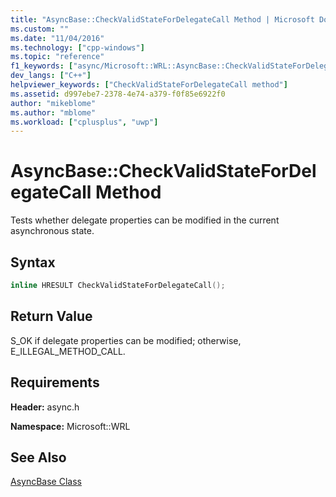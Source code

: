 ```yaml
---
title: "AsyncBase::CheckValidStateForDelegateCall Method | Microsoft Docs"
ms.custom: ""
ms.date: "11/04/2016"
ms.technology: ["cpp-windows"]
ms.topic: "reference"
f1_keywords: ["async/Microsoft::WRL::AsyncBase::CheckValidStateForDelegateCall"]
dev_langs: ["C++"]
helpviewer_keywords: ["CheckValidStateForDelegateCall method"]
ms.assetid: d997ebe7-2378-4e74-a379-f0f85e6922f0
author: "mikeblome"
ms.author: "mblome"
ms.workload: ["cplusplus", "uwp"]
---
```

# AsyncBase::CheckValidStateForDelegateCall Method
Tests whether delegate properties can be modified in the current asynchronous state.  
  
## Syntax  
  
```cpp  
inline HRESULT CheckValidStateForDelegateCall();  
```  
  
## Return Value  
 S_OK if delegate properties can be modified; otherwise, E_ILLEGAL_METHOD_CALL.  
  
## Requirements  
 **Header:** async.h  
  
 **Namespace:** Microsoft::WRL  
  
## See Also  
 [AsyncBase Class](../windows/asyncbase-class.md)